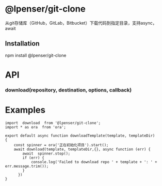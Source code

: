 # @lpenser/git-clone

从git存储库（GitHub，GitLab，Bitbucket）下载代码到指定目录，支持async，await

## Installation

npm install @lpenser/git-clone

# API

### download(repository, destination, options, callback)

# Examples

```
import  download  from '@lpenser/git-clone';
import * as ora  from 'ora';

export default async function downloadTemplate(template, templateDir) {
    const spinner = ora('正在初始化项目').start();
    await download(template, templateDir,{}, async function (err) {
        await  spinner.stop();
        if (err) {
            console.log('Failed to download repo ' + template + ': ' + err.message.trim());
        }
      })
}

```
